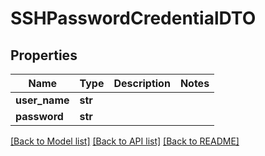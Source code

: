 # SSHPasswordCredentialDTO

## Properties
Name | Type | Description | Notes
------------ | ------------- | ------------- | -------------
**user_name** | **str** |  | 
**password** | **str** |  | 

[[Back to Model list]](../README.md#documentation-for-models) [[Back to API list]](../README.md#documentation-for-api-endpoints) [[Back to README]](../README.md)

